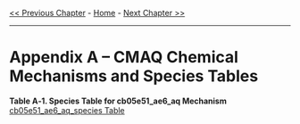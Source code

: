 <!-- BEGIN COMMENT -->

[<< Previous Chapter](CMAQ_OGD_ch13_support.md) - [Home](README.md) - [Next Chapter >>](CMAQ_OGD_glossary.md)

<!-- END COMMENT -->

* * *

Appendix A – CMAQ Chemical Mechanisms and Species Tables
=================================================

<a id=TableA-1></a>

**Table A‑1. Species Table for cb05e51_ae6_aq Mechanism**
[cb05e51_ae6_aq_species Table](cb05e51_ae6_aq/cb05e51_ae6_aq_species_table.md)

